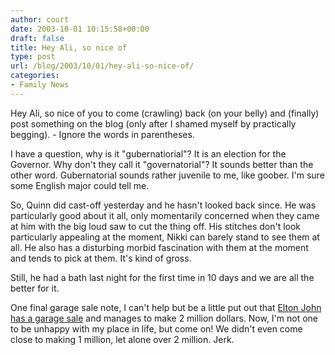 ```yaml
---
author: court
date: 2003-10-01 10:15:58+00:00
draft: false
title: Hey Ali, so nice of
type: post
url: /blog/2003/10/01/hey-ali-so-nice-of/
categories:
- Family News
---
```


Hey Ali, so nice of you to come (crawling) back (on your belly) and (finally) post something on the blog (only after I shamed myself by practically begging).  - Ignore the words in parentheses.

I have a question, why is it "gubernatiorial"?  It is an election for the Governor.  Why don't they call it "governatorial"?  It sounds better than the other word.  Gubernatorial sounds rather juvenile to me, like goober.  I'm sure some English major could tell me.

So, Quinn did cast-off yesterday and he hasn't looked back since.  He was particularly good about it all, only momentarily concerned when they came at him with the big loud saw to cut the thing off.  His stitches don't look particularly appealing at the moment, Nikki can barely stand to see them at all.  He also has a disturbing morbid fascination with them at the moment and tends to pick at them.  It's kind of gross.

Still, he had a bath last night for the first time in 10 days and we are all the better for it.

One final garage sale note, I can't help but be a little put out that [Elton John has a garage sale](http://www.canoe.ca/JamMusic/sep30_elton-ap.html) and manages to make 2 million dollars.  Now, I'm not one to be unhappy with my place in life, but come on!  We didn't even come close to making 1 million, let alone over 2 million.  Jerk.
